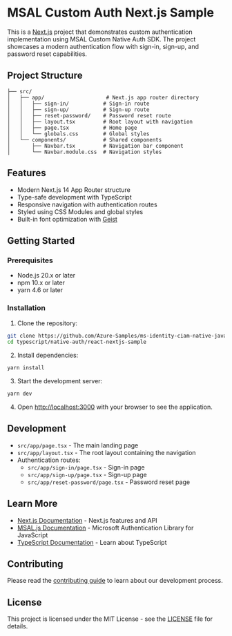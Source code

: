 # MSAL Custom Auth Next.js Sample

This is a [Next.js](https://nextjs.org) project that demonstrates custom authentication implementation using MSAL Custom Native Auth SDK. The project showcases a modern authentication flow with sign-in, sign-up, and password reset capabilities.

## Project Structure

```
├── src/
│   ├── app/                    # Next.js app router directory
│   │   ├── sign-in/           # Sign-in route
│   │   ├── sign-up/           # Sign-up route
│   │   ├── reset-password/    # Password reset route
│   │   ├── layout.tsx         # Root layout with navigation
│   │   ├── page.tsx           # Home page
│   │   └── globals.css        # Global styles
│   └── components/            # Shared components
│       ├── Navbar.tsx         # Navigation bar component
│       └── Navbar.module.css  # Navigation styles
```

## Features

-   Modern Next.js 14 App Router structure
-   Type-safe development with TypeScript
-   Responsive navigation with authentication routes
-   Styled using CSS Modules and global styles
-   Built-in font optimization with [Geist](https://vercel.com/font)

## Getting Started

### Prerequisites

-   Node.js 20.x or later
-   npm 10.x or later
-   yarn 4.6 or later

### Installation

1. Clone the repository:

```bash
git clone https://github.com/Azure-Samples/ms-identity-ciam-native-javascript-samples
cd typescript/native-auth/react-nextjs-sample
```

2. Install dependencies:

```bash
yarn install
```

3. Start the development server:

```bash
yarn dev
```

4. Open [http://localhost:3000](http://localhost:3000) with your browser to see the application.

## Development

-   `src/app/page.tsx` - The main landing page
-   `src/app/layout.tsx` - The root layout containing the navigation
-   Authentication routes:
    -   `src/app/sign-in/page.tsx` - Sign-in page
    -   `src/app/sign-up/page.tsx` - Sign-up page
    -   `src/app/reset-password/page.tsx` - Password reset page

## Learn More

-   [Next.js Documentation](https://nextjs.org/docs) - Next.js features and API
-   [MSAL.js Documentation](https://github.com/AzureAD/microsoft-authentication-library-for-js) - Microsoft Authentication Library for JavaScript
-   [TypeScript Documentation](https://www.typescriptlang.org/docs/) - Learn about TypeScript

## Contributing

Please read the [contributing guide](../../CONTRIBUTING.md) to learn about our development process.

## License

This project is licensed under the MIT License - see the [LICENSE](../../LICENSE) file for details.

